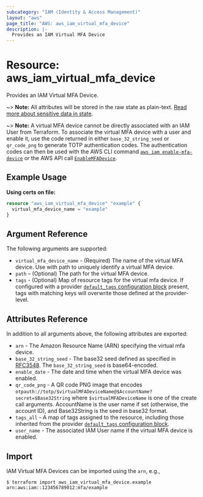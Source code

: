 ```yaml
---
subcategory: "IAM (Identity & Access Management)"
layout: "aws"
page_title: "AWS: aws_iam_virtual_mfa_device"
description: |-
  Provides an IAM Virtual MFA Device
---
```


# Resource: aws_iam_virtual_mfa_device

Provides an IAM Virtual MFA Device.

~> **Note:** All attributes will be stored in the raw state as plain-text.
[Read more about sensitive data in state](https://www.terraform.io/docs/state/sensitive-data.html).

~> **Note:** A virtual MFA device cannot be directly associated with an IAM User from Terraform.
  To associate the virtual MFA device with a user and enable it, use the code returned in either `base_32_string_seed` or `qr_code_png` to generate TOTP authentication codes.
  The authentication codes can then be used with the AWS CLI command [`aws iam enable-mfa-device`](https://docs.aws.amazon.com/cli/latest/reference/iam/enable-mfa-device.html) or the AWS API call [`EnableMFADevice`](https://docs.aws.amazon.com/IAM/latest/APIReference/API_EnableMFADevice.html).

## Example Usage

**Using certs on file:**

```terraform
resource "aws_iam_virtual_mfa_device" "example" {
  virtual_mfa_device_name = "example"
}
```

## Argument Reference

The following arguments are supported:

* `virtual_mfa_device_name` - (Required) The name of the virtual MFA device. Use with path to uniquely identify a virtual MFA device.
* `path` – (Optional) The path for the virtual MFA device.
* `tags` - (Optional) Map of resource tags for the virtual mfa device. If configured with a provider [`default_tags` configuration block](https://registry.terraform.io/providers/hashicorp/aws/latest/docs#default_tags-configuration-block) present, tags with matching keys will overwrite those defined at the provider-level.

## Attributes Reference

In addition to all arguments above, the following attributes are exported:

* `arn` - The Amazon Resource Name (ARN) specifying the virtual mfa device.
* `base_32_string_seed` - The base32 seed defined as specified in [RFC3548](https://tools.ietf.org/html/rfc3548.txt). The `base_32_string_seed` is base64-encoded.
* `enable_date` - The date and time when the virtual MFA device was enabled.
* `qr_code_png` -  A QR code PNG image that encodes `otpauth://totp/$virtualMFADeviceName@$AccountName?secret=$Base32String` where `$virtualMFADeviceName` is one of the create call arguments. AccountName is the user name if set (otherwise, the account ID), and Base32String is the seed in base32 format.
* `tags_all` - A map of tags assigned to the resource, including those inherited from the provider [`default_tags` configuration block](https://registry.terraform.io/providers/hashicorp/aws/latest/docs#default_tags-configuration-block).
* `user_name` - The associated IAM User name if the virtual MFA device is enabled.

## Import

IAM Virtual MFA Devices can be imported using the `arn`, e.g.,

```
$ terraform import aws_iam_virtual_mfa_device.example arn:aws:iam::123456789012:mfa/example
```

